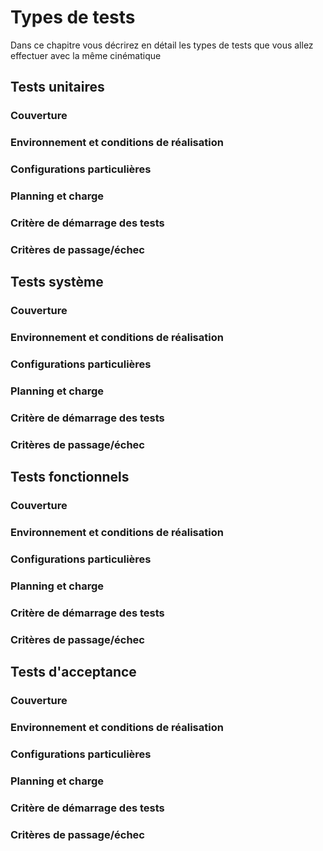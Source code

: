 # Types de tests

Dans ce chapitre vous décrirez en détail les types de tests que vous allez effectuer avec la même cinématique

## Tests unitaires

### Couverture

### Environnement et conditions de réalisation

### Configurations particulières

### Planning et charge

### Critère de démarrage des tests

### Critères de passage/échec


## Tests système

### Couverture

### Environnement et conditions de réalisation

### Configurations particulières

### Planning et charge

### Critère de démarrage des tests

### Critères de passage/échec


## Tests fonctionnels

### Couverture

### Environnement et conditions de réalisation

### Configurations particulières

### Planning et charge

### Critère de démarrage des tests

### Critères de passage/échec


## Tests d'acceptance

### Couverture

### Environnement et conditions de réalisation

### Configurations particulières

### Planning et charge

### Critère de démarrage des tests

### Critères de passage/échec
